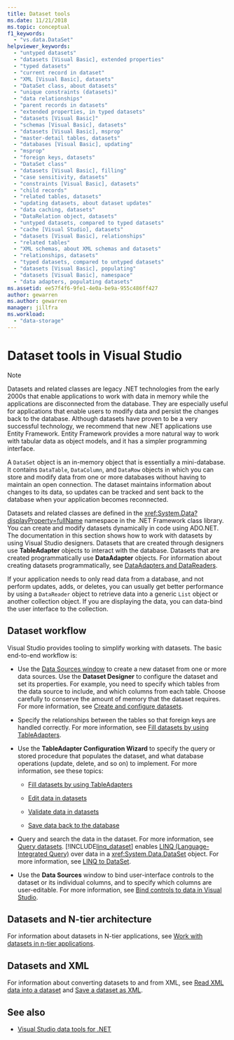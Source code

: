 ```yaml
---
title: Dataset tools
ms.date: 11/21/2018
ms.topic: conceptual
f1_keywords:
  - "vs.data.DataSet"
helpviewer_keywords:
  - "untyped datasets"
  - "datasets [Visual Basic], extended properties"
  - "typed datasets"
  - "current record in dataset"
  - "XML [Visual Basic], datasets"
  - "DataSet class, about datasets"
  - "unique constraints (datasets)"
  - "data relationships"
  - "parent records in datasets"
  - "extended properties, in typed datasets"
  - "datasets [Visual Basic]"
  - "schemas [Visual Basic], datasets"
  - "datasets [Visual Basic], msprop"
  - "master-detail tables, datasets"
  - "databases [Visual Basic], updating"
  - "msprop"
  - "foreign keys, datasets"
  - "DataSet class"
  - "datasets [Visual Basic], filling"
  - "case sensitivity, datasets"
  - "constraints [Visual Basic], datasets"
  - "child records"
  - "related tables, datasets"
  - "updating datasets, about dataset updates"
  - "data caching, datasets"
  - "DataRelation object, datasets"
  - "untyped datasets, compared to typed datasets"
  - "cache [Visual Studio], datasets"
  - "datasets [Visual Basic], relationships"
  - "related tables"
  - "XML schemas, about XML schemas and datasets"
  - "relationships, datasets"
  - "typed datasets, compared to untyped datasets"
  - "datasets [Visual Basic], populating"
  - "datasets [Visual Basic], namespace"
  - "data adapters, populating datasets"
ms.assetid: ee57f4f6-9fe1-4e0a-be9a-955c486ff427
author: gewarren
ms.author: gewarren
manager: jillfra
ms.workload:
  - "data-storage"
---
```

# Dataset tools in Visual Studio

> [!NOTE]
> Datasets and related classes are legacy .NET technologies from the early 2000s that enable applications to work with data in memory while the applications are disconnected from the database. They are especially useful for applications that enable users to modify data and persist the changes back to the database. Although datasets have proven to be a very successful technology, we recommend that new .NET applications use Entity Framework. Entity Framework provides a more natural way to work with tabular data as object models, and it has a simpler programming interface.

A `DataSet` object is an in-memory object that is essentially a mini-database. It contains `DataTable`, `DataColumn`, and `DataRow` objects in which you can store and modify data from one or more databases without having to maintain an open connection. The dataset maintains information about changes to its data, so updates can be tracked and sent back to the database when your application becomes reconnected.

Datasets and related classes are defined in the <xref:System.Data?displayProperty=fullName> namespace in the .NET Framework class library. You can create and modify datasets dynamically in code using ADO.NET. The documentation in this section shows how to work with datasets by using Visual Studio designers. Datasets that are created through designers use **TableAdapter** objects to interact with the database. Datasets that are created programmatically use **DataAdapter** objects. For information about creating datasets programmatically, see [DataAdapters and DataReaders](/dotnet/framework/data/adonet/dataadapters-and-datareaders).

If your application needs to only read data from a database, and not perform updates, adds, or deletes, you can usually get better performance by using a `DataReader` object to retrieve data into a generic `List` object or another collection object. If you are displaying the data, you can data-bind the user interface to the collection.

## Dataset workflow

Visual Studio provides tooling to simplify working with datasets. The basic end-to-end workflow is:

- Use the [Data Sources window](add-new-data-sources.md#data-sources-window) to create a new dataset from one or more data sources. Use the **Dataset Designer** to configure the dataset and set its properties. For example, you need to specify which tables from the data source to include, and which columns from each table. Choose carefully to conserve the amount of memory that the dataset requires. For more information, see [Create and configure datasets](../data-tools/create-and-configure-datasets-in-visual-studio.md).

- Specify the relationships between the tables so that foreign keys are handled correctly. For more information, see [Fill datasets by using TableAdapters](../data-tools/fill-datasets-by-using-tableadapters.md).

- Use the **TableAdapter Configuration Wizard** to specify the query or stored procedure that populates the dataset, and what database operations (update, delete, and so on) to implement. For more information, see these topics:

    - [Fill datasets by using TableAdapters](../data-tools/fill-datasets-by-using-tableadapters.md)

    - [Edit data in datasets](../data-tools/edit-data-in-datasets.md)

    - [Validate data in datasets](../data-tools/validate-data-in-datasets.md)

    - [Save data back to the database](../data-tools/save-data-back-to-the-database.md)

- Query and search the data in the dataset. For more information, see [Query datasets](../data-tools/query-datasets.md). [!INCLUDE[linq_dataset](../data-tools/includes/linq_dataset_md.md)] enables [LINQ (Language-Integrated Query)](/dotnet/csharp/linq/) over data in a <xref:System.Data.DataSet> object. For more information, see [LINQ to DataSet](/dotnet/framework/data/adonet/linq-to-dataset).

- Use the **Data Sources** window to bind user-interface controls to the dataset or its individual columns, and to specify which columns are user-editable. For more information, see [Bind controls to data in Visual Studio](../data-tools/bind-controls-to-data-in-visual-studio.md).

## Datasets and N-tier architecture

For information about datasets in N-tier applications, see [Work with datasets in n-tier applications](../data-tools/work-with-datasets-in-n-tier-applications.md).

## Datasets and XML

For information about converting datasets to and from XML, see [Read XML data into a dataset](../data-tools/read-xml-data-into-a-dataset.md) and [Save a dataset as XML](../data-tools/save-a-dataset-as-xml.md).

## See also

- [Visual Studio data tools for .NET](../data-tools/visual-studio-data-tools-for-dotnet.md)